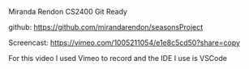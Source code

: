 Miranda Rendon
CS2400 Git Ready

github: https://github.com/mirandarendon/seasonsProject

Screencast: https://vimeo.com/1005211054/e1e8c5cd50?share=copy

For this video I used Vimeo to record and the IDE I use is VSCode
